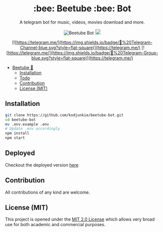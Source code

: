 <h1 align="center">:bee: Beetube :bee: Bot</h1>

<div align="center">

A telegram bot for music, videos, movies download and more.

![Beetube Bot](https://github.com/kodjunkie/beetube-bot/workflows/Beetube%20Bot/badge.svg) <a href="https://opensource.org/licenses/MIT"><img src="https://img.shields.io/badge/License-MIT-yellow.svg" alt="License: MIT" height="18"></a>

[![https://telegram.me/](https://img.shields.io/badge/💬%20Telegram-Channel-blue.svg?style=flat-square)](https://telegram.me/)
[![https://telegram.me/](https://img.shields.io/badge/💬%20Telegram-Group-blue.svg?style=flat-square)](https://telegram.me/)

</div>

- [Beetube :bee:](#beetube)
  - [Installation](#installation)
  - [Todo](#todo)
  - [Contribution](#contribution)
  - [License (MIT)](#license-mit)

## Installation

```bash
git clone https://github.com/kodjunkie/beetube-bot.git
cd beetube-bot
mv .env.example .env
# Update .env accordingly
npm install
npm start
```

## Deployed

Checkout the deployed version [here](https://t.me/Beetube_bot)

## Contribution

All contributions of any kind are welcome.

## License (MIT)

This project is opened under the [MIT 2.0 License](https://github.com/kodjunkie/beetube-bot/blob/master/LICENSE) which allows very broad use for both academic and commercial purposes.
